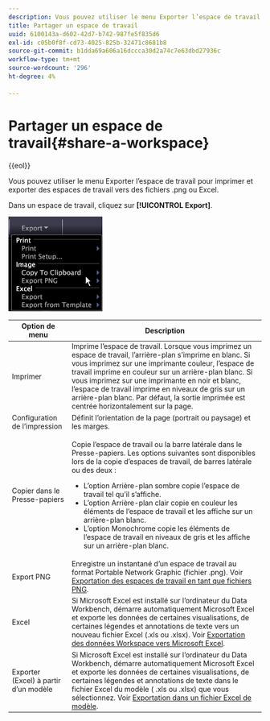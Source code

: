 ```yaml
---
description: Vous pouvez utiliser le menu Exporter l’espace de travail pour imprimer et exporter des espaces de travail vers des fichiers .png ou Excel.
title: Partager un espace de travail
uuid: 6100143a-d602-42d7-b742-987fe5f835d6
exl-id: c05b0f8f-cd73-4025-825b-32471c8681b8
source-git-commit: b1dda69a606a16dccca30d2a74c7e63dbd27936c
workflow-type: tm+mt
source-wordcount: '296'
ht-degree: 4%

---
```


# Partager un espace de travail{#share-a-workspace}

{{eol}}

Vous pouvez utiliser le menu Exporter l’espace de travail pour imprimer et exporter des espaces de travail vers des fichiers .png ou Excel.

Dans un espace de travail, cliquez sur **[!UICONTROL Export]**.

![](assets/mnu_export.png)

<table id="table_900D1AB7B08749469DA9544C5D37096F"> 
 <thead> 
  <tr> 
   <th colname="col1" class="entry"> Option de menu </th> 
   <th colname="col2" class="entry"> Description </th> 
  </tr> 
 </thead>
 <tbody> 
  <tr> 
   <td colname="col1"> Imprimer </td> 
   <td colname="col2"> Imprime l’espace de travail. Lorsque vous imprimez un espace de travail, l’arrière-plan s’imprime en blanc. Si vous imprimez sur une imprimante couleur, l’espace de travail imprime en couleur sur un arrière-plan blanc. Si vous imprimez sur une imprimante en noir et blanc, l’espace de travail imprime en niveaux de gris sur un arrière-plan blanc. Par défaut, la sortie imprimée est centrée horizontalement sur la page. </td> 
  </tr> 
  <tr> 
   <td colname="col1"> Configuration de l’impression </td> 
   <td colname="col2"> Définit l’orientation de la page (portrait ou paysage) et les marges. </td> 
  </tr> 
  <tr> 
   <td colname="col1"> Copier dans le Presse-papiers </td> 
   <td colname="col2"> <p>Copie l’espace de travail ou la barre latérale dans le Presse-papiers. Les options suivantes sont disponibles lors de la copie d’espaces de travail, de barres latérale ou des deux : 
     <ul id="ul_F7338E53385B4AE39FBCF1C3A80276CE"> 
      <li id="li_9A3147A64B1C443AAE2843A5260E3273">L’option Arrière-plan sombre copie l’espace de travail tel qu’il s’affiche. </li> 
      <li id="li_516B6162FDA747CFBB2886E71DF49146">L’option Arrière-plan clair copie en couleur les éléments de l’espace de travail et les affiche sur un arrière-plan blanc. </li> 
      <li id="li_E0B5E9D31F5948238DEB0D75E235BAE3">L’option Monochrome copie les éléments de l’espace de travail en niveaux de gris et les affiche sur un arrière-plan blanc. </li> 
     </ul> </p> </td> 
  </tr> 
  <tr> 
   <td colname="col1"> Export PNG </td> 
   <td colname="col2">Enregistre un instantané d’un espace de travail au format Portable Network Graphic (fichier .png). Voir <a href="../../../home/c-get-started/c-work-worksp/c-ex-wksp.md#section-f9fbe0f0a1c341e2b063cce106cac35e"> Exportation des espaces de travail en tant que fichiers PNG</a>. </td> 
  </tr> 
  <tr> 
   <td colname="col1"> Excel </td> 
   <td colname="col2"> Si Microsoft Excel est installé sur l’ordinateur du Data Workbench, démarre automatiquement Microsoft Excel et exporte les données de certaines visualisations, de certaines légendes et annotations de texte vers un nouveau fichier Excel (.xls ou .xlsx). Voir <a href="../../../home/c-get-started/c-work-worksp/c-ex-wksp.md#section-fe214e3dbc364d2eba3834d62d295acb"> Exportation des données Workspace vers Microsoft Excel</a>. </td> 
  </tr> 
  <tr> 
   <td colname="col1"> Exporter (Excel) à partir d’un modèle </td> 
   <td colname="col2"> Si Microsoft Excel est installé sur l’ordinateur du Data Workbench, démarre automatiquement Microsoft Excel et exporte les données de certaines visualisations, de certaines légendes et annotations de texte dans le fichier Excel du modèle (<span class="filepath"> .xls</span> ou <span class="filepath"> .xlsx</span>) que vous sélectionnez. Voir <a href="../../../home/c-get-started/c-work-worksp/c-ex-wksp.md#section-814772929ca64cf6b92b89d3fdd02302"> Exportation dans un fichier Excel de modèle</a>. </td> 
  </tr> 
 </tbody> 
</table>
